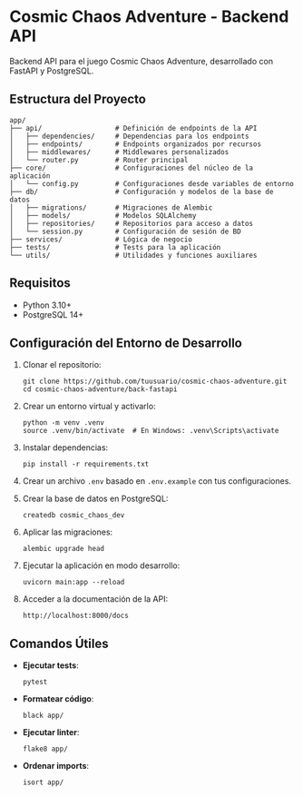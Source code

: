 # Cosmic Chaos Adventure - Backend API

Backend API para el juego Cosmic Chaos Adventure, desarrollado con FastAPI y PostgreSQL.

## Estructura del Proyecto

```
app/
├── api/                  # Definición de endpoints de la API
│   ├── dependencies/     # Dependencias para los endpoints
│   ├── endpoints/        # Endpoints organizados por recursos
│   ├── middlewares/      # Middlewares personalizados
│   └── router.py         # Router principal
├── core/                 # Configuraciones del núcleo de la aplicación
│   └── config.py         # Configuraciones desde variables de entorno
├── db/                   # Configuración y modelos de la base de datos
│   ├── migrations/       # Migraciones de Alembic
│   ├── models/           # Modelos SQLAlchemy
│   ├── repositories/     # Repositorios para acceso a datos
│   └── session.py        # Configuración de sesión de BD
├── services/             # Lógica de negocio
├── tests/                # Tests para la aplicación
└── utils/                # Utilidades y funciones auxiliares
```

## Requisitos

- Python 3.10+
- PostgreSQL 14+

## Configuración del Entorno de Desarrollo

1. Clonar el repositorio:
   ```
   git clone https://github.com/tuusuario/cosmic-chaos-adventure.git
   cd cosmic-chaos-adventure/back-fastapi
   ```

2. Crear un entorno virtual y activarlo:
   ```
   python -m venv .venv
   source .venv/bin/activate  # En Windows: .venv\Scripts\activate
   ```

3. Instalar dependencias:
   ```
   pip install -r requirements.txt
   ```

4. Crear un archivo `.env` basado en `.env.example` con tus configuraciones.

5. Crear la base de datos en PostgreSQL:
   ```
   createdb cosmic_chaos_dev
   ```

6. Aplicar las migraciones:
   ```
   alembic upgrade head
   ```

7. Ejecutar la aplicación en modo desarrollo:
   ```
   uvicorn main:app --reload
   ```

8. Acceder a la documentación de la API:
   ```
   http://localhost:8000/docs
   ```

## Comandos Útiles

- **Ejecutar tests**:
  ```
  pytest
  ```

- **Formatear código**:
  ```
  black app/
  ```

- **Ejecutar linter**:
  ```
  flake8 app/
  ```

- **Ordenar imports**:
  ```
  isort app/
  ``` 